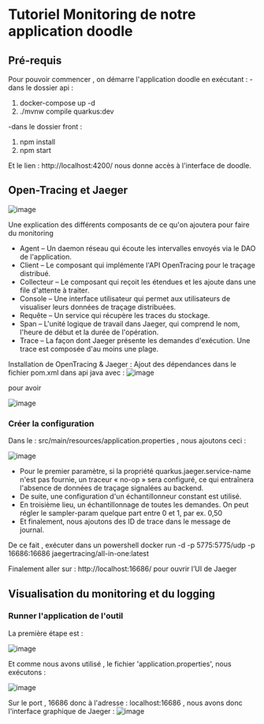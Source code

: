 # Tutoriel Monitoring de notre application doodle

## Pré-requis
Pour pouvoir commencer , on démarre l'application doodle en exécutant :
-dans le dossier api : 
1. docker-compose up -d
2. ./mvnw compile quarkus:dev

-dans le dossier front : 
1. npm install
2. npm start 

Et le lien : http://localhost:4200/ nous donne accès à l'interface de doodle.
 
## Open-Tracing et Jaeger

![image](https://user-images.githubusercontent.com/57901216/143829912-ed348025-33a3-4936-9dd6-44eb8e1956da.png)

Une explication des différents composants de ce qu'on ajoutera pour faire du monitoring
* Agent – Un daemon réseau qui écoute les intervalles envoyés via le DAO de l'application.
* Client – Le composant qui implémente l'API OpenTracing pour le traçage distribué.
* Collecteur – Le composant qui reçoit les étendues et les ajoute dans une file d'attente à traiter.
* Console – Une interface utilisateur qui permet aux utilisateurs de visualiser leurs données de traçage distribuées.
* Requête – Un service qui récupère les traces du stockage.
* Span – L'unité logique de travail dans Jaeger, qui comprend le nom, l'heure de début et la durée de l'opération.
* Trace – La façon dont Jaeger présente les demandes d'exécution. Une trace est composée d'au moins une plage.


Installation de OpenTracing & Jaeger :
Ajout des dépendances dans le fichier pom.xml dans api java avec :
![image](https://user-images.githubusercontent.com/57901216/143852893-f7547914-a084-4f38-942c-5aa9a45daf97.png) 

pour avoir

![image](https://user-images.githubusercontent.com/57901216/143853629-1008448d-fff4-4b3d-ac25-d4bdac79a390.png)

### Créer la configuration
Dans le : src/main/resources/application.properties , nous ajoutons ceci :


![image](https://user-images.githubusercontent.com/57901216/143854807-3c2c5973-85cd-4299-96b5-2e424c77b2dc.png)
* Pour le premier paramètre, si la propriété quarkus.jaeger.service-name n'est pas fournie, un traceur « no-op » sera configuré, ce qui entraînera l'absence de données de traçage signalées au backend.
* De suite, une configuration d'un échantillonneur constant est utilisé.
* En troisième lieu, un échantillonnage de toutes les demandes. On peut régler le sampler-param quelque part entre 0 et 1, par ex. 0,50
* Et finalement, nous ajoutons des ID de trace dans le message de journal.



De ce fait , exécuter dans un powershell
docker run -d -p 5775:5775/udp -p 16686:16686 jaegertracing/all-in-one:latest 

Finalement aller sur : http://localhost:16686/ 
pour ouvrir l’UI de Jaeger

## Visualisation du monitoring et du logging

### Runner l'application de l'outil
La première étape est :

![image](https://user-images.githubusercontent.com/57901216/143883254-5921c644-a1e9-46da-a661-94879dba6f71.png)

Et comme nous avons utilisé , le fichier 'application.properties', nous exécutons :

![image](https://user-images.githubusercontent.com/57901216/143883423-3d00f0c0-d71a-426d-8ed6-8ee2e3d97c0d.png)

Sur le port , 16686 donc à l'adresse : localhost:16686 , nous avons donc l'interface graphique de Jaeger :
![image](https://user-images.githubusercontent.com/57901216/143893858-488e957b-af61-47e8-9c8e-4a2802322466.png)


